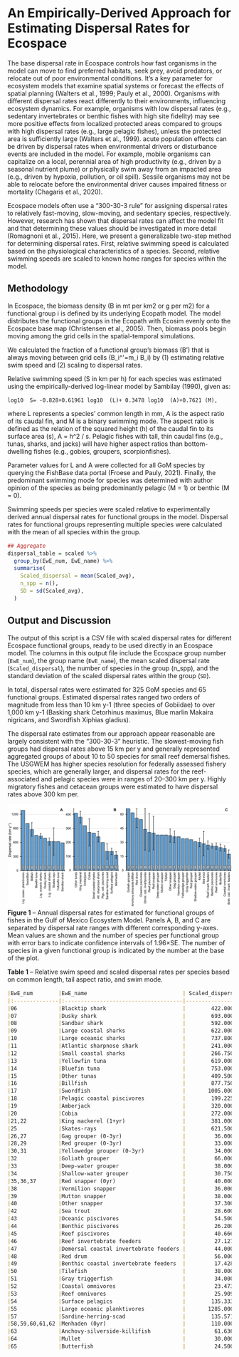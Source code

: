 # An Empirically-Derived Approach for Estimating Dispersal Rates for Ecospace

The base dispersal rate in Ecospace controls how fast organisms in the model can move to find preferred habitats, seek prey, avoid predators, or relocate out of poor environmental conditions. It’s a key parameter for ecosystem models that examine spatial systems or forecast the effects of spatial planning (Walters et al., 1999; Pauly et al., 2000). Organisms with different dispersal rates react differently to their environments, influencing ecosystem dynamics. For example, organisms with low dispersal rates (e.g., sedentary invertebrates or benthic fishes with high site fidelity) may see more positive effects from localized protected areas compared to groups with high dispersal rates (e.g., large pelagic fishes), unless the protected area is sufficiently large (Walters et al., 1999). acute population effects can be driven by dispersal rates when environmental drivers or disturbance events are included in the model. For example, mobile organisms can capitalize on a local, perennial area of high productivity (e.g., driven by a seasonal nutrient plume) or physically swim away from an impacted area (e.g., driven by hypoxia, pollution, or oil spill). Sessile organisms may not be able to relocate before the environmental driver causes impaired fitness or mortality (Chagaris et al., 2020). 

Ecospace models often use a “300-30-3 rule” for assigning dispersal rates to relatively fast-moving, slow-moving, and sedentary species, respectively. However, research has shown that dispersal rates can affect the model fit and that determining these values should be investigated in more detail (Romagnoni et al., 2015). Here, we present a generalizable two-step method for determining dispersal rates. First, relative swimming speed is calculated based on the physiological characteristics of a species. Second, relative swimming speeds are scaled to known home ranges for species within the model. 

## Methodology

In Ecospace, the biomass density (B in mt per km2 or g per m2) for a functional group i is defined by its underlying Ecopath model. The model distributes the functional groups in the Ecopath with Ecosim evenly onto the Ecospace base map (Christensen et al., 2005). Then, biomass pools begin moving among the grid cells in the spatial-temporal simulations. 

We calculated the fraction of a functional group’s biomass (B’) that is always moving between grid cells (B_i^'=m_i B_i) by (1) estimating relative swim speed and (2) scaling to dispersal rates.  

Relative swimming speed (S in km per h) for each species was estimated using the empirically-derived log-linear model by Sambilay (1990), given as: 

```
log10  S= -0.828+0.61961 log10  (L)+ 0.3478 log10  (A)+0.7621 (M),
```

where L represents a species’ common length in mm, A is the aspect ratio of its caudal fin, and M is a binary swimming mode. The aspect ratio is defined as the relation of the squared height (h) of the caudal fin to its surface area (s), A = h^2 / s. Pelagic fishes with tall, thin caudal fins (e.g., tunas, sharks, and jacks) will have higher aspect ratios than bottom-dwelling fishes (e.g., gobies, groupers, scorpionfishes). 

Parameter values for L and A were collected for all GoM species by querying the FishBase data portal (Froese and Pauly, 2021). Finally, the predominant swimming mode for species was determined with author opinion of the species as being predominantly pelagic (M = 1) or benthic (M = 0).

Swimming speeds per species were scaled relative to experimentally derived annual dispersal rates for functional groups in the model. Dispersal rates for functional groups representing multiple species were calculated with the mean of all species within the group. 

```R
## Aggregate
dispersal_table = scaled %>% 
  group_by(EwE_num, EwE_name) %>% 
  summarise(
    Scaled_dispersal = mean(Scaled_avg),
    n_spp = n(),
    SD = sd(Scaled_avg),
  )
```

## Output and Discussion
The output of this script is a CSV file with scaled dispersal rates for different Ecospace functional groups, ready to be used directly in an Ecospace model. The columns in this output file include the Ecospace group number (`EwE_num`), the group name (`EwE_name`), the mean scaled dispersal rate (`Scaled_dispersal`), the number of species in the group (n_spp), and the standard deviation of the scaled dispersal rates within the group (`SD`).

In total, dispersal rates were estimated for 325 GoM species and 65 functional groups. Estimated dispersal rates ranged two orders of magnitude from less than 10 km y-1 (three species of Gobiidae) to over 1,000 km y-1 (Basking shark Cetorhinus maximus, Blue marlin Makaira nigricans, and Swordfish Xiphias gladius). 

The dispersal rate estimates from our approach appear reasonable are largely consistent with the “300-30-3” heuristic. The slowest-moving fish groups had dispersal rates above 15 km per y and generally represented aggregated groups of about 10 to 50 species for small reef demersal fishes. The USGWEM has higher species resolution for federally assessed fishery species, which are generally larger, and dispersal rates for the reef-associated and pelagic species were in ranges of 20–300 km per y. Highly migratory fishes and cetacean groups were estimated to have dispersal rates above 300 km per. 

![Plot](plot-dispersal-3panel.png)
**Figure 1** – Annual dispersal rates for estimated for functional groups of fishes in the Gulf of Mexico Ecosystem Model. Panels A, B, and C are separated by dispersal rate ranges with different corresponding y-axes. Mean values are shown and the number of species per functional group with error bars to indicate confidence intervals of 1.96×SE. The number of species in a given functional group is indicated by the number at the base of the plot. 

**Table 1** – Relative swim speed and scaled dispersal rates per species based on common length, tail aspect ratio, and swim mode. 
```markdown
|EwE_num        |EwE_name                              | Scaled_dispersal| n_spp|         SD|
|:--------------|:-------------------------------------|----------------:|-----:|----------:|
|06             |Blacktip shark                        |        422.00000|     1|         NA|
|07             |Dusky shark                           |        693.00000|     1|         NA|
|08             |Sandbar shark                         |        592.00000|     1|         NA|
|09             |Large coastal sharks                  |        622.00000|    11| 126.076961|
|10             |Large oceanic sharks                  |        737.80000|     5|  59.415486|
|11             |Atlantic sharpnose shark              |        241.00000|     1|         NA|
|12             |Small coastal sharks                  |        266.75000|     4|  38.012059|
|13             |Yellowfin tuna                        |        619.00000|     1|         NA|
|14             |Bluefin tuna                          |        753.00000|     1|         NA|
|15             |Other tunas                           |        409.50000|     2|  30.405592|
|16             |Billfish                              |        877.75000|     4| 148.562837|
|17             |Swordfish                             |       1005.00000|     1|         NA|
|18             |Pelagic coastal piscivores            |        199.22581|    31| 154.091036|
|19             |Amberjack                             |        320.00000|     2|  70.710678|
|20             |Cobia                                 |        272.00000|     1|         NA|
|21,22          |King mackerel (1+yr)                  |        381.00000|     1|         NA|
|25             |Skates-rays                           |        621.50000|     2| 210.010714|
|26,27          |Gag grouper (0-3yr)                   |         36.00000|     1|         NA|
|28,29          |Red grouper (0-3yr)                   |         33.00000|     1|         NA|
|30,31          |Yellowedge grouper (0-3yr)            |         34.00000|     1|         NA|
|32             |Goliath grouper                       |         66.00000|     1|         NA|
|33             |Deep-water grouper                    |         38.00000|     1|         NA|
|34             |Shallow-water grouper                 |         30.75000|     8|   6.649382|
|35,36,37       |Red snapper (0yr)                     |         40.00000|     1|         NA|
|38             |Vermilion snapper                     |         36.00000|     1|         NA|
|39             |Mutton snapper                        |         38.00000|     1|         NA|
|40             |Other snapper                         |         37.30000|    10|  10.011660|
|42             |Sea trout                             |         28.60000|     5|   5.029910|
|43             |Oceanic piscivores                    |         54.50000|     8|  32.120310|
|44             |Benthic piscivores                    |         26.20000|    10|   5.370702|
|45             |Reef piscivores                       |         40.66667|     6|  22.402381|
|46             |Reef invertebrate feeders             |         27.12766|    47|   8.157730|
|47             |Demersal coastal invertebrate feeders |         44.00000|    39|  64.386988|
|48             |Red drum                              |         56.00000|     1|         NA|
|49             |Benthic coastal invertebrate feeders  |         17.42857|    21|   7.338743|
|50             |Tilefish                              |         38.00000|     5|   7.968689|
|51             |Gray triggerfish                      |         34.00000|     1|         NA|
|52             |Coastal omnivores                     |         23.47368|    19|   9.923980|
|53             |Reef omnivores                        |         25.90909|    22|   8.722762|
|54             |Surface pelagics                      |        135.33333|    12|  41.961743|
|55             |Large oceanic planktivores            |       1285.00000|     1|         NA|
|57             |Sardine-herring-scad                  |        135.57143|    14|  43.994255|
|58,59,60,61,62 |Menhaden (0yr)                        |        110.00000|     1|         NA|
|63             |Anchovy-silverside-killifish          |         61.63636|    11|  17.153849|
|64             |Mullet                                |         30.00000|     3|  11.532563|
|65             |Butterfish                            |         24.50000|     2|   2.121320|
```
